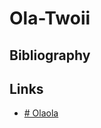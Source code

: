# Ola-Twoii


## Bibliography

## Links

* [# Olaola](/Users/odas0r/github.com/zet-cmd/.zet/permanent/olaola.20220301222224.md)
